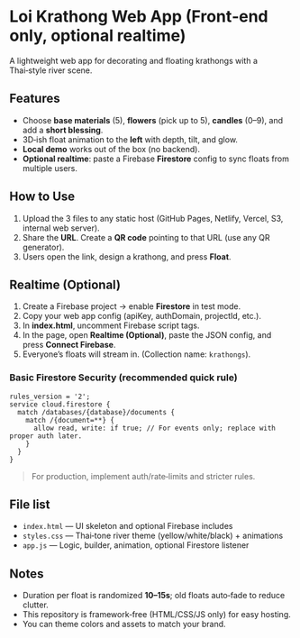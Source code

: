 # Loi Krathong Web App (Front‑end only, optional realtime)
A lightweight web app for decorating and floating krathongs with a Thai‑style river scene.

## Features
- Choose **base materials** (5), **flowers** (pick up to 5), **candles** (0–9), and add a **short blessing**.
- 3D‑ish float animation to the **left** with depth, tilt, and glow.
- **Local demo** works out of the box (no backend).
- **Optional realtime**: paste a Firebase **Firestore** config to sync floats from multiple users.

## How to Use
1. Upload the 3 files to any static host (GitHub Pages, Netlify, Vercel, S3, internal web server).
2. Share the **URL**. Create a **QR code** pointing to that URL (use any QR generator).
3. Users open the link, design a krathong, and press **Float**.

## Realtime (Optional)
1. Create a Firebase project → enable **Firestore** in test mode.
2. Copy your web app config (apiKey, authDomain, projectId, etc.).
3. In **index.html**, uncomment Firebase script tags.
4. In the page, open **Realtime (Optional)**, paste the JSON config, and press **Connect Firebase**.
5. Everyone’s floats will stream in. (Collection name: `krathongs`).

### Basic Firestore Security (recommended quick rule)
```
rules_version = '2';
service cloud.firestore {
  match /databases/{database}/documents {
    match /{document=**} {
      allow read, write: if true; // For events only; replace with proper auth later.
    }
  }
}
```
> For production, implement auth/rate‑limits and stricter rules.

## File list
- `index.html` — UI skeleton and optional Firebase includes
- `styles.css` — Thai‑tone river theme (yellow/white/black) + animations
- `app.js` — Logic, builder, animation, optional Firestore listener

## Notes
- Duration per float is randomized **10–15s**; old floats auto‑fade to reduce clutter.
- This repository is framework‑free (HTML/CSS/JS only) for easy hosting.
- You can theme colors and assets to match your brand.
